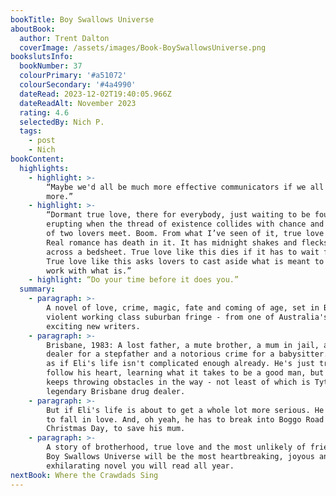 ```yaml
---
bookTitle: Boy Swallows Universe
aboutBook:
  author: Trent Dalton
  coverImage: /assets/images/Book-BoySwallowsUniverse.png
bookslutsInfo:
  bookNumber: 37
  colourPrimary: '#a51072'
  colourSecondary: '#4a4990'
  dateRead: 2023-12-02T19:40:05.966Z
  dateReadAlt: November 2023
  rating: 4.6
  selectedBy: Nich P.
  tags:
    - post
    - Nich
bookContent:
  highlights:
    - highlight: >-
        “Maybe we'd all be much more effective communicators if we all shut up
        more.”
    - highlight: >-
        “Dormant true love, there for everybody, just waiting to be found,
        erupting when the thread of existence collides with chance and the eyes
        of two lovers meet. Boom. From what I’ve seen of it, true love is hard.
        Real romance has death in it. It has midnight shakes and flecks of shit
        across a bedsheet. True love like this dies if it has to wait for fate.
        True love like this asks lovers to cast aside what is meant to be and
        work with what is.”
    - highlight: “Do your time before it does you.”
  summary:
    - paragraph: >-
        A novel of love, crime, magic, fate and coming of age, set in Brisbane's
        violent working class suburban fringe - from one of Australia's most
        exciting new writers.
    - paragraph: >-
        Brisbane, 1983: A lost father, a mute brother, a mum in jail, a heroin
        dealer for a stepfather and a notorious crime for a babysitter. It's not
        as if Eli's life isn't complicated enough already. He's just trying to
        follow his heart, learning what it takes to be a good man, but life just
        keeps throwing obstacles in the way - not least of which is Tytus Broz,
        legendary Brisbane drug dealer.
    - paragraph: >-
        But if Eli's life is about to get a whole lot more serious. He's about
        to fall in love. And, oh yeah, he has to break into Boggo Road Gaol on
        Christmas Day, to save his mum.
    - paragraph: >-
        A story of brotherhood, true love and the most unlikely of friendships,
        Boy Swallows Universe will be the most heartbreaking, joyous and
        exhilarating novel you will read all year.
nextBook: Where the Crawdads Sing
---
```



